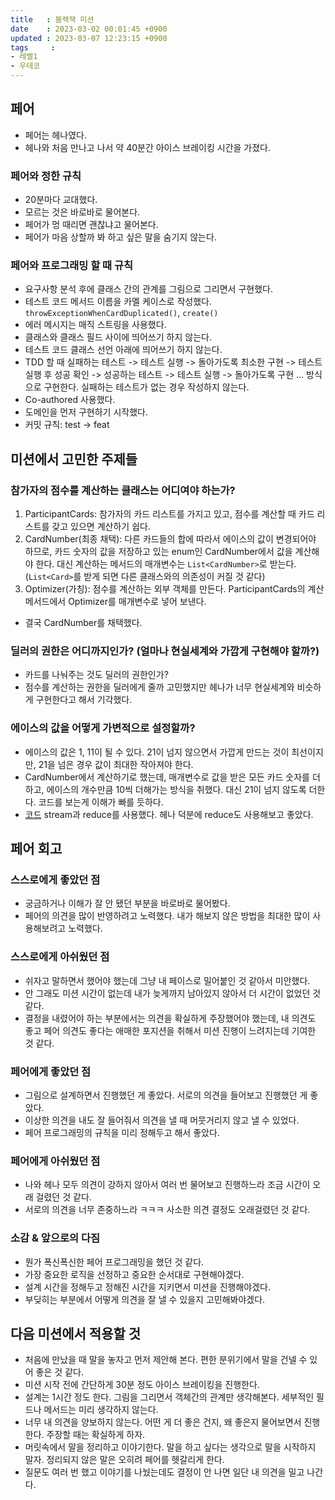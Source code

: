 ```yaml
---
title   : 블랙잭 미션
date    : 2023-03-02 00:01:45 +0900
updated : 2023-03-07 12:23:15 +0900
tags     : 
- 레벨1
- 우테코
---
```

## 페어
- 페어는 헤나였다.
- 헤나와 처음 만나고 나서 약 40분간 아이스 브레이킹 시간을 가졌다.

### 페어와 정한 규칙
- 20분마다 교대했다.
- 모르는 것은 바로바로 물어본다.
- 페어가 멍 때리면 괜찮냐고 물어본다.
- 페어가 마음 상할까 봐 하고 싶은 말을 숨기지 않는다.

### 페어와 프로그래밍 할 때 규칙
- 요구사항 분석 후에 클래스 간의 관계를 그림으로 그리면서 구현했다.
- 테스트 코드 메서드 이름을 카멜 케이스로 작성했다. ```throwExceptionWhenCardDuplicated()```, ```create()```
- 에러 메시지는 매직 스트링을 사용했다.
- 클래스와 클래스 필드 사이에 띄어쓰기 하지 않는다.
- 테스트 코드 클래스 선언 아래에 띄어쓰기 하지 않는다.
- TDD 할 때 실패하는 테스트 -> 테스트 실행 -> 돌아가도록 최소한 구현 -> 테스트 실행 후 성공 확인 -> 성공하는 테스트 -> 테스트 실행 -> 돌아가도록 구현 ... 방식으로 구현한다. 실패하는 테스트가 없는 경우 작성하지 않는다.
- Co-authored 사용했다.
- 도메인을 먼저 구현하기 시작했다.
- 커밋 규칙: test -> feat

## 미션에서 고민한 주제들
### 참가자의 점수를 계산하는 클래스는 어디여야 하는가?
1. ParticipantCards: 참가자의 카드 리스트를 가지고 있고, 점수를 계산할 때 카드 리스트를 갖고 있으면 계산하기 쉽다.
2. CardNumber(최종 채택): 다른 카드들의 합에 따라서 에이스의 값이 변경되어야 하므로, 카드 숫자의 값을 저장하고 있는 enum인 CardNumber에서 값을 계산해야 한다. 대신 계산하는 메서드의 매개변수는 ```List<CardNumber>```로 받는다. (```List<Card>```를 받게 되면 다른 클래스와의 의존성이 커질 것 같다)
3. Optimizer(가칭): 점수를 계산하는 외부 객체를 만든다. ParticipantCards의 계산 메서드에서 Optimizer를 매개변수로 넣어 보낸다.

- 결국 CardNumber를 채택했다. 

### 딜러의 권한은 어디까지인가? (얼마나 현실세계와 가깝게 구현해야 할까?)
- 카드를 나눠주는 것도 딜러의 권한인가?
- 점수를 계산하는 권한을 딜러에게 줄까 고민했지만 헤나가 너무 현실세계와 비슷하게 구현한다고 해서 기각했다.

### 에이스의 값을 어떻게 가변적으로 설정할까?
- 에이스의 값은 1, 11이 될 수 있다. 21이 넘지 않으면서 가깝게 만드는 것이 최선이지만, 21을 넘은 경우 값이 최대한 작아져야 한다.
- CardNumber에서 계산하기로 했는데, 매개변수로 값을 받은 모든 카드 숫자를 더하고, 에이스의 개수만큼 10씩 더해가는 방식을 취했다. 대신 21이 넘지 않도록 더한다. 코드를 보는게 이해가 빠를 듯하다. 
- [코드](https:/github.com/hyena0608/java-blackjack/blob/hyena0608/src/main/java/blackjack/domain/CardNumber.java) stream과 reduce를 사용했다. 헤나 덕분에 reduce도 사용해보고 좋았다.

## 페어 회고

### 스스로에게 좋았던 점
- 궁금하거나 이해가 잘 안 됐던 부분을 바로바로 물어봤다.
- 페어의 의견을 많이 반영하려고 노력했다. 내가 해보지 않은 방법을 최대한 많이 사용해보려고 노력했다.

### 스스로에게 아쉬웠던 점
- 쉬자고 말하면서 했어야 했는데 그냥 내 페이스로 밀어붙인 것 같아서 미안했다.
- 안 그래도 미션 시간이 없는데 내가 늦게까지 남아있지 않아서 더 시간이 없었던 것 같다.
- 결정을 내렸어야 하는 부분에서는 의견을 확실하게 주장했어야 했는데, 내 의견도 좋고 페어 의견도 좋다는 애매한 포지션을 취해서 미션 진행이 느려지는데 기여한 것 같다.

### 페어에게 좋았던 점
- 그림으로 설계하면서 진행했던 게 좋았다. 서로의 의견을 들어보고 진행했던 게 좋았다.
- 이상한 의견을 내도 잘 들어줘서 의견을 낼 때 머뭇거리지 않고 낼 수 있었다.
- 페어 프로그래밍의 규칙을 미리 정해두고 해서 좋았다.

### 페어에게 아쉬웠던 점
- 나와 헤나 모두 의견이 강하지 않아서 여러 번 물어보고 진행하느라 조금 시간이 오래 걸렸던 것 같다.
- 서로의 의견을 너무 존중하느라 ㅋㅋㅋ 사소한 의견 결정도 오래걸렸던 것 같다. 

### 소감 & 앞으로의 다짐
- 뭔가 폭신폭신한 페어 프로그래밍을 했던 것 같다.
- 가장 중요한 로직을 선정하고 중요한 순서대로 구현해야겠다.
- 설계 시간을 정해두고 정해진 시간을 지키면서 미션을 진행해야겠다.
- 부딪히는 부분에서 어떻게 의견을 잘 낼 수 있을지 고민해봐야겠다.

## 다음 미션에서 적용할 것
- 처음에 만났을 때 말을 놓자고 먼저 제안해 본다. 편한 분위기에서 말을 건넬 수 있어 좋은 것 같다.
- 미션 시작 전에 간단하게 30분 정도 아이스 브레이킹을 진행한다.
- 설계는 1시간 정도 한다. 그림을 그리면서 객체간의 관계만 생각해본다. 세부적인 필드나 메서드는 미리 생각하지 않는다.
- 너무 내 의견을 양보하지 않는다. 어떤 게 더 좋은 건지, 왜 좋은지 물어보면서 진행한다. 주장할 때는 확실하게 하자.
- 머릿속에서 말을 정리하고 이야기한다. 말을 하고 싶다는 생각으로 말을 시작하지 말자. 정리되지 않은 말은 오히려 페어를 헷갈리게 한다.
- 질문도 여러 번 했고 이야기를 나눴는데도 결정이 안 나면 일단 내 의견을 밀고 나간다.